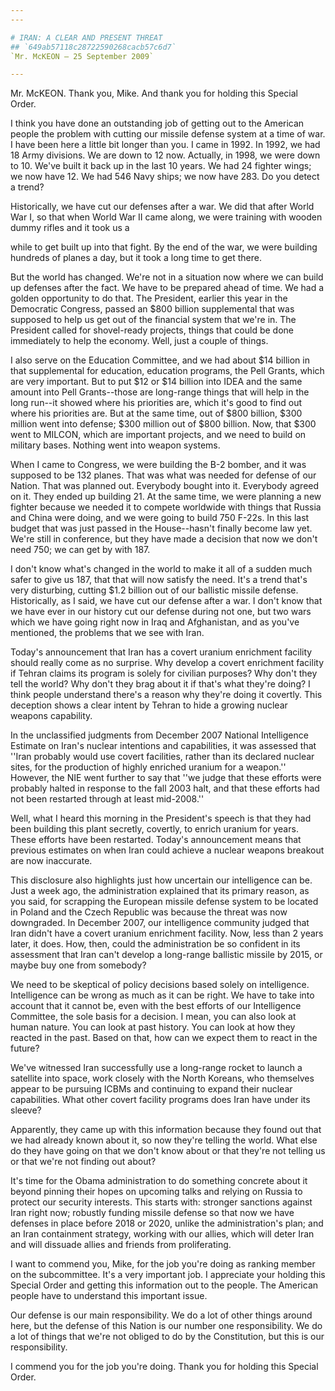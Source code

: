 ```yaml
---
---

# IRAN: A CLEAR AND PRESENT THREAT
## `649ab57118c28722590268cacb57c6d7`
`Mr. McKEON — 25 September 2009`

---
```



Mr. McKEON. Thank you, Mike. And thank you for holding this Special 
Order.

I think you have done an outstanding job of getting out to the 
American people the problem with cutting our missile defense system at 
a time of war. I have been here a little bit longer than you. I came in 
1992. In 1992, we had 18 Army divisions. We are down to 12 now. 
Actually, in 1998, we were down to 10. We've built it back up in the 
last 10 years. We had 24 fighter wings; we now have 12. We had 546 Navy 
ships; we now have 283. Do you detect a trend?

Historically, we have cut our defenses after a war. We did that after 
World War I, so that when World War II came along, we were training 
with wooden dummy rifles and it took us a


while to get built up into that fight. By the end of the war, we were 
building hundreds of planes a day, but it took a long time to get 
there.

But the world has changed. We're not in a situation now where we can 
build up defenses after the fact. We have to be prepared ahead of time. 
We had a golden opportunity to do that. The President, earlier this 
year in the Democratic Congress, passed an $800 billion supplemental 
that was supposed to help us get out of the financial system that we're 
in. The President called for shovel-ready projects, things that could 
be done immediately to help the economy. Well, just a couple of things.

I also serve on the Education Committee, and we had about $14 billion 
in that supplemental for education, education programs, the Pell 
Grants, which are very important. But to put $12 or $14 billion into 
IDEA and the same amount into Pell Grants--those are long-range things 
that will help in the long run--it showed where his priorities are, 
which it's good to find out where his priorities are. But at the same 
time, out of $800 billion, $300 million went into defense; $300 million 
out of $800 billion. Now, that $300 went to MILCON, which are important 
projects, and we need to build on military bases. Nothing went into 
weapon systems.


When I came to Congress, we were building the B-2 bomber, and it was 
supposed to be 132 planes. That was what was needed for defense of our 
Nation. That was planned out. Everybody bought into it. Everybody 
agreed on it. They ended up building 21. At the same time, we were 
planning a new fighter because we needed it to compete worldwide with 
things that Russia and China were doing, and we were going to build 750 
F-22s. In this last budget that was just passed in the House--hasn't 
finally become law yet. We're still in conference, but they have made a 
decision that now we don't need 750; we can get by with 187.

I don't know what's changed in the world to make it all of a sudden 
much safer to give us 187, that that will now satisfy the need. It's a 
trend that's very disturbing, cutting $1.2 billion out of our ballistic 
missile defense. Historically, as I said, we have cut our defense after 
a war. I don't know that we have ever in our history cut our defense 
during not one, but two wars which we have going right now in Iraq and 
Afghanistan, and as you've mentioned, the problems that we see with 
Iran.

Today's announcement that Iran has a covert uranium enrichment 
facility should really come as no surprise. Why develop a covert 
enrichment facility if Tehran claims its program is solely for civilian 
purposes? Why don't they tell the world? Why don't they brag about it 
if that's what they're doing? I think people understand there's a 
reason why they're doing it covertly. This deception shows a clear 
intent by Tehran to hide a growing nuclear weapons capability.

In the unclassified judgments from December 2007 National 
Intelligence Estimate on Iran's nuclear intentions and capabilities, it 
was assessed that ''Iran probably would use covert facilities, rather 
than its declared nuclear sites, for the production of highly enriched 
uranium for a weapon.'' However, the NIE went further to say that ''we 
judge that these efforts were probably halted in response to the fall 
2003 halt, and that these efforts had not been restarted through at 
least mid-2008.''

Well, what I heard this morning in the President's speech is that 
they had been building this plant secretly, covertly, to enrich uranium 
for years. These efforts have been restarted. Today's announcement 
means that previous estimates on when Iran could achieve a nuclear 
weapons breakout are now inaccurate.

This disclosure also highlights just how uncertain our intelligence 
can be. Just a week ago, the administration explained that its primary 
reason, as you said, for scrapping the European missile defense system 
to be located in Poland and the Czech Republic was because the threat 
was now downgraded. In December 2007, our intelligence community judged 
that Iran didn't have a covert uranium enrichment facility. Now, less 
than 2 years later, it does. How, then, could the administration be so 
confident in its assessment that Iran can't develop a long-range 
ballistic missile by 2015, or maybe buy one from somebody?



We need to be skeptical of policy decisions based solely on 
intelligence. Intelligence can be wrong as much as it can be right. We 
have to take into account that it cannot be, even with the best efforts 
of our Intelligence Committee, the sole basis for a decision. I mean, 
you can also look at human nature. You can look at past history. You 
can look at how they reacted in the past. Based on that, how can we 
expect them to react in the future?

We've witnessed Iran successfully use a long-range rocket to launch a 
satellite into space, work closely with the North Koreans, who 
themselves appear to be pursuing ICBMs and continuing to expand their 
nuclear capabilities. What other covert facility programs does Iran 
have under its sleeve?

Apparently, they came up with this information because they found out 
that we had already known about it, so now they're telling the world. 
What else do they have going on that we don't know about or that 
they're not telling us or that we're not finding out about?

It's time for the Obama administration to do something concrete about 
it beyond pinning their hopes on upcoming talks and relying on Russia 
to protect our security interests. This starts with: stronger sanctions 
against Iran right now; robustly funding missile defense so that now we 
have defenses in place before 2018 or 2020, unlike the administration's 
plan; and an Iran containment strategy, working with our allies, which 
will deter Iran and will dissuade allies and friends from 
proliferating.

I want to commend you, Mike, for the job you're doing as ranking 
member on the subcommittee. It's a very important job. I appreciate 
your holding this Special Order and getting this information out to the 
people. The American people have to understand this important issue.

Our defense is our main responsibility. We do a lot of other things 
around here, but the defense of this Nation is our number one 
responsibility. We do a lot of things that we're not obliged to do by 
the Constitution, but this is our responsibility.

I commend you for the job you're doing. Thank you for holding this 
Special Order.